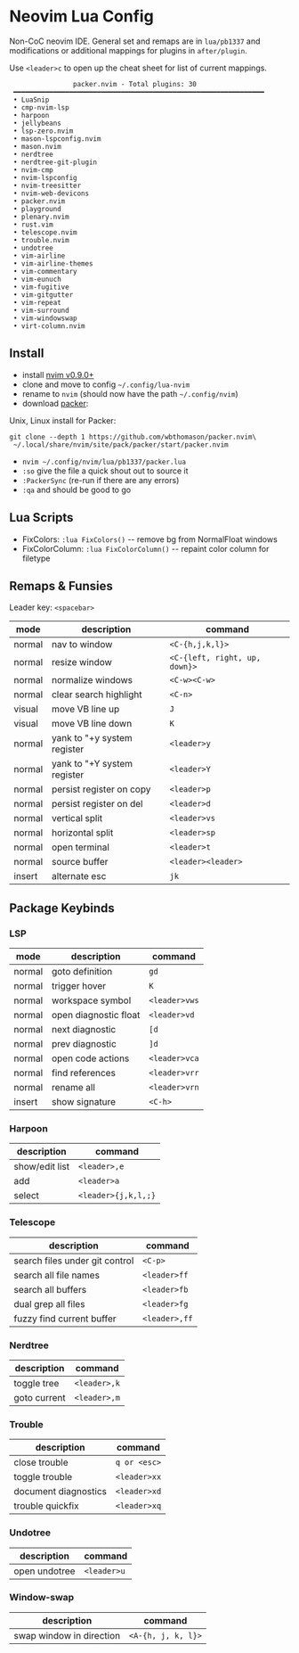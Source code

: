 # Neovim Lua Config

Non-CoC neovim IDE. General set and remaps are in `lua/pb1337` and
modifications or additional mappings for plugins in `after/plugin`.

Use `<leader>c` to open up the cheat sheet for list of current mappings.

```
                packer.nvim - Total plugins: 30
 ━━━━━━━━━━━━━━━━━━━━━━━━━━━━━━━━━━━━━━━━━━━━━━━━━━━━━━━━━━━━━━━
 • LuaSnip
 • cmp-nvim-lsp
 • harpoon
 • jellybeans
 • lsp-zero.nvim
 • mason-lspconfig.nvim
 • mason.nvim
 • nerdtree
 • nerdtree-git-plugin
 • nvim-cmp
 • nvim-lspconfig
 • nvim-treesitter
 • nvim-web-devicons
 • packer.nvim
 • playground
 • plenary.nvim
 • rust.vim
 • telescope.nvim
 • trouble.nvim
 • undotree
 • vim-airline
 • vim-airline-themes
 • vim-commentary
 • vim-eunuch
 • vim-fugitive
 • vim-gitgutter
 • vim-repeat
 • vim-surround
 • vim-windowswap
 • virt-column.nvim
```

## Install

- install [nvim v0.9.0+](https://github.com/neovim/neovim/wiki/Installing-Neovim)
- clone and move to config `~/.config/lua-nvim`
- rename to `nvim` (should now have the path `~/.config/nvim`)
- download [packer](https://github.com/wbthomason/packer.nvim):

Unix, Linux install for Packer:
```
git clone --depth 1 https://github.com/wbthomason/packer.nvim\
 ~/.local/share/nvim/site/pack/packer/start/packer.nvim
```

- `nvim ~/.config/nvim/lua/pb1337/packer.lua`
- `:so` give the file a quick shout out to source it
- `:PackerSync` (re-run if there are any errors)
- `:qa` and should be good to go

## Lua Scripts

- FixColors: `:lua FixColors()` -- remove bg from NormalFloat windows
- FixColorColumn: `:lua FixColorColumn()` -- repaint color column for filetype

## Remaps & Funsies

Leader key: `<spacebar>`

| mode | description | command |
|------|-------------|---------|
|normal|nav to window|`<C-{h,j,k,l}>`|
|normal|resize window|`<C-{left, right, up, down}>`|
|normal|normalize windows| `<C-w><C-w>`|
|normal|clear search highlight|`<C-n>`|
|visual|move VB line up|`J`|
|visual|move VB line down|`K`|
|normal|yank to "+y system register|`<leader>y`|
|normal|yank to "+Y  system register|`<leader>Y`|
|normal|persist register on copy|`<leader>p`|
|normal|persist register on del|`<leader>d`|
|normal|vertical split|`<leader>vs`|
|normal|horizontal split|`<leader>sp`|
|normal|open terminal|`<leader>t`|
|normal|source buffer|`<leader><leader>`|
|insert|alternate esc|`jk`|

## Package Keybinds

### LSP

| mode | description | command |
|------|-------------|---------|
|normal| goto definition | `gd` |
|normal| trigger hover | `K` |
|normal| workspace symbol | `<leader>vws` |
|normal| open diagnostic float | `<leader>vd` |
|normal| next diagnostic | `[d` |
|normal| prev diagnostic | `]d` |
|normal| open code actions | `<leader>vca` |
|normal| find references | `<leader>vrr` |
|normal| rename all | `<leader>vrn` |
|insert| show signature | `<C-h>` |

### Harpoon

| description | command |
|-------------|---------|
|show/edit list|`<leader>,e`|
|add|`<leader>a`|
|select|`<leader>{j,k,l,;}`|

### Telescope

| description | command |
|-------------|---------|
|search files under git control|`<C-p>`|
|search all file names|`<leader>ff`|
|search all buffers|`<leader>fb`|
|dual grep all files|`<leader>fg`|
|fuzzy find current buffer|`<leader>,ff`|

### Nerdtree

| description | command |
|-------------|---------|
|toggle tree|`<leader>,k`|
|goto current|`<leader>,m`|

### Trouble

| description | command |
|-------------|---------|
|close trouble|`q or <esc>`|
|toggle trouble|`<leader>xx`|
|document diagnostics|`<leader>xd`|
|trouble quickfix|`<leader>xq`|

### Undotree

| description | command |
|-------------|---------|
|open undotree|`<leader>u`|

### Window-swap

| description | command |
|-------------|---------|
|swap window in direction|`<A-{h, j, k, l}>`|
